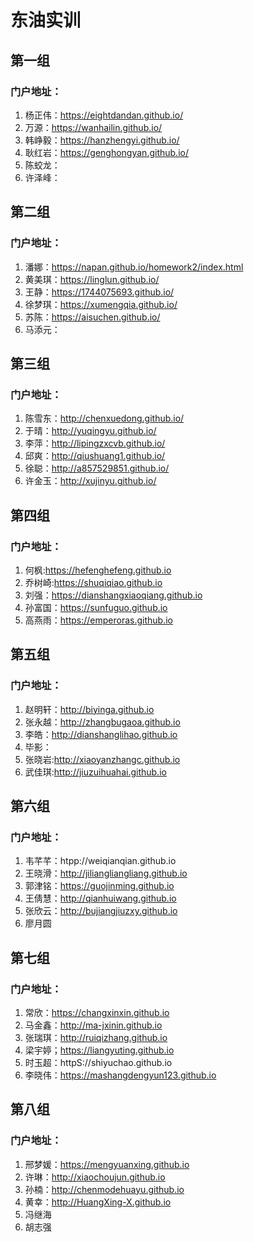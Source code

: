# 东油实训

## 第一组

### 门户地址：

1. 杨正伟：https://eightdandan.github.io/
2. 万源：https://wanhailin.github.io/
3. 韩峥毅：https://hanzhengyi.github.io/
4. 耿红岩：https://genghongyan.github.io/
5. 陈蛟龙：
6. 许泽峰：

## 第二组

### 门户地址：

1. 潘娜：https://napan.github.io/homework2/index.html
2. 黄美琪：https://linglun.github.io/
3. 王静：https://1744075693.github.io/
4. 徐梦琪：https://xumengqia.github.io/
5. 苏陈：https://aisuchen.github.io/
6. 马添元：

## 第三组

### 门户地址：

1. 陈雪东：http://chenxuedong.github.io/
2. 于晴：http://yuqingyu.github.io/
3. 李萍：http://lipingzxcvb.github.io/
4. 邱爽：http://qiushuang1.github.io/
5. 徐聪：http://a857529851.github.io/
6. 许金玉：http://xujinyu.github.io/

## 第四组

### 门户地址：

1. 何枫:https://hefenghefeng.github.io
2. 乔树崎:https://shuqiqiao.github.io
3. 刘强：https://dianshangxiaoqiang.github.io
4. 孙富国：https://sunfuguo.github.io
5. 高燕雨：https://emperoras.github.io

## 第五组

### 门户地址：

1. 赵明轩：http://biyinga.github.io
2. 张永越：http://zhangbugaoa.github.io
3. 李皓：http://dianshanglihao.github.io
4. 毕影：
5. 张晓岩:http://xiaoyanzhangc.github.io
6. 武佳琪:http://jiuzuihuahai.github.io

## 第六组

### 门户地址：

1. 韦芊芊：htpp://weiqianqian.github.io 
2. 王晓滑：http://jiliangliangliang.github.io
3. 郭津铭：https://guojinming.github.io
4. 王倩慧：http://qianhuiwang.github.io
5. 张欣云：http://bujiangjiuzxy.github.io
6. 廖月圆

## 第七组

### 门户地址：

1. 常欣：https://changxinxin.github.io
2. 马金鑫：http://ma-jxinin.github.io
3. 张瑞琪：http://ruiqizhang.github.io
4. 梁宇婷；https://liangyuting.github.io
5. 时玉超：httpS://shiyuchao.github.io
6. 李晓伟：https://mashangdengyun123.github.io

## 第八组

### 门户地址：

1. 邢梦媛：https://mengyuanxing.github.io
2. 许琳：http://xiaochoujun.github.io
3. 孙楠：http://chenmodehuayu.github.io
4. 黄幸：http://HuangXing-X.github.io
5. 冯继海
6. 胡志强

